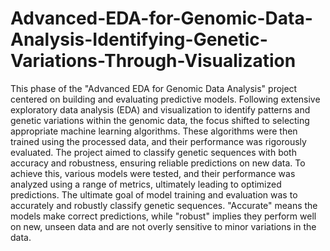 # Advanced-EDA-for-Genomic-Data-Analysis-Identifying-Genetic-Variations-Through-Visualization
This phase of the "Advanced EDA for Genomic Data Analysis" project centered on building and 
evaluating predictive models. Following extensive exploratory data analysis (EDA) and 
visualization to identify patterns and genetic variations within the genomic data, the focus 
shifted to selecting appropriate machine learning algorithms. These algorithms were then trained 
using the processed data, and their performance was rigorously evaluated. The project aimed to 
classify genetic sequences with both accuracy and robustness, ensuring reliable predictions on 
new data. To achieve this, various models were tested, and their performance was analyzed using 
a range of metrics, ultimately leading to optimized predictions. The ultimate goal of model 
training and evaluation was to accurately and robustly classify genetic sequences. "Accurate" 
means the models make correct predictions, while "robust" implies they perform well on new, 
unseen data and are not overly sensitive to minor variations in the data.
